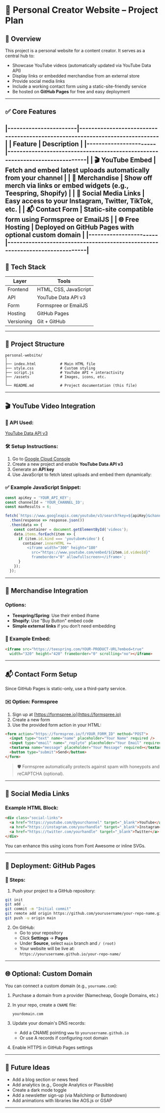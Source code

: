 # 🎥 Personal Creator Website – Project Plan

## 📌 Overview

This project is a personal website for a content creator. It serves as a central hub to:

- Showcase YouTube videos (automatically updated via YouTube Data API)
- Display links or embedded merchandise from an external store
- Provide social media links
- Include a working contact form using a static-site-friendly service
- Be hosted on **GitHub Pages** for free and easy deployment

---

## ✅ Core Features

|-----------------------|-----------------------------------------------------------------------------|
| Feature               | Description                                                                 |
|-----------------------|-----------------------------------------------------------------------------|
| 🎬 YouTube Embed      | Fetch and embed latest uploads automatically from your channel              |
| 👕 Merchandise         | Show off merch via links or embed widgets (e.g., Teespring, Shopify)       |
| 📱 Social Media Links | Easy access to your Instagram, Twitter, TikTok, etc.                        |
| 📬 Contact Form        | Static-site compatible form using Formspree or EmailJS                     |
| 🌐 Free Hosting        | Deployed on GitHub Pages with optional custom domain                       |
|-----------------------|-----------------------------------------------------------------------------|
---

## 🧰 Tech Stack

| Layer       | Tools                            |
|-------------|----------------------------------|
| Frontend    | HTML, CSS, JavaScript            |
| API         | YouTube Data API v3              |
| Form        | Formspree or EmailJS             |
| Hosting     | GitHub Pages                     |
| Versioning  | Git + GitHub                     |

---

## 🧱 Project Structure

```
personal-website/
│
├── index.html           # Main HTML file
├── style.css            # Custom styling
├── script.js            # YouTube API + interactivity
├── /assets              # Images, icons, etc.
│
└── README.md            # Project documentation (this file)
```

---

## 🎬 YouTube Video Integration

### 🔗 API Used:
[YouTube Data API v3](https://developers.google.com/youtube/v3)

### 🛠 Setup Instructions:
1. Go to [Google Cloud Console](https://console.cloud.google.com/)
2. Create a new project and enable **YouTube Data API v3**
3. Generate an **API key**
4. Use JavaScript to fetch latest uploads and embed them dynamically:

### ✅ Example JavaScript Snippet:

```javascript
const apiKey = 'YOUR_API_KEY';
const channelId = 'YOUR_CHANNEL_ID';
const maxResults = 6;

fetch(`https://www.googleapis.com/youtube/v3/search?key=${apiKey}&channelId=${channelId}&part=snippet,id&order=date&maxResults=${maxResults}`)
  .then(response => response.json())
  .then(data => {
    const container = document.getElementById('videos');
    data.items.forEach(item => {
      if (item.id.kind === 'youtube#video') {
        container.innerHTML += `
          <iframe width="300" height="180"
            src="https://www.youtube.com/embed/${item.id.videoId}"
            frameborder="0" allowfullscreen></iframe>`;
      }
    });
  });
```

---

## 👕 Merchandise Integration

### Options:
- **Teespring/Spring**: Use their embed iframe
- **Shopify**: Use "Buy Button" embed code
- **Simple external links** if you don’t need embedding

### 🔧 Example Embed:

```html
<iframe src="https://teespring.com/YOUR-PRODUCT-URL?embed=true"
  width="320" height="420" frameborder="0" scrolling="no"></iframe>
```

---

## 📬 Contact Form Setup

Since GitHub Pages is static-only, use a third-party service.

### ✉️ Option: Formspree

1. Sign up at [https://formspree.io](https://formspree.io)
2. Create a new form
3. Use the provided form action in your HTML:

```html
<form action="https://formspree.io/f/YOUR_FORM_ID" method="POST">
  <input type="text" name="name" placeholder="Your Name" required />
  <input type="email" name="_replyto" placeholder="Your Email" required />
  <textarea name="message" placeholder="Your Message" required></textarea>
  <button type="submit">Send</button>
</form>
```

> 🛡️ Formspree automatically protects against spam with honeypots and reCAPTCHA (optional).

---

## 📱 Social Media Links

### Example HTML Block:

```html
<div class="social-links">
  <a href="https://youtube.com/@yourchannel" target="_blank">YouTube</a>
  <a href="https://instagram.com/yourhandle" target="_blank">Instagram</a>
  <a href="https://twitter.com/yourhandle" target="_blank">Twitter</a>
</div>
```

You can enhance this using icons from Font Awesome or inline SVGs.

---

## 🚀 Deployment: GitHub Pages

### 🔧 Steps:

1. Push your project to a GitHub repository:

```bash
git init
git add .
git commit -m "Initial commit"
git remote add origin https://github.com/yourusername/your-repo-name.git
git push -u origin main
```

2. On GitHub:
   - Go to your repository
   - Click **Settings** → **Pages**
   - Under **Source**, select `main` branch and `/ (root)`
   - Your website will be live at:  
     `https://yourusername.github.io/your-repo-name/`

---

## 🌐 Optional: Custom Domain

You can connect a custom domain (e.g., `yourname.com`):

1. Purchase a domain from a provider (Namecheap, Google Domains, etc.)
2. In your repo, create a `CNAME` file:
   ```
   yourdomain.com
   ```
3. Update your domain's DNS records:
   - Add a CNAME pointing `www` to `yourusername.github.io`
   - Or use A records if configuring root domain

4. Enable HTTPS in GitHub Pages settings

---

## 🧩 Future Ideas

- Add a blog section or news feed
- Add analytics (e.g., Google Analytics or Plausible)
- Create a dark mode toggle
- Add a newsletter sign-up (via Mailchimp or Buttondown)
- Add animations with libraries like AOS.js or GSAP

---
